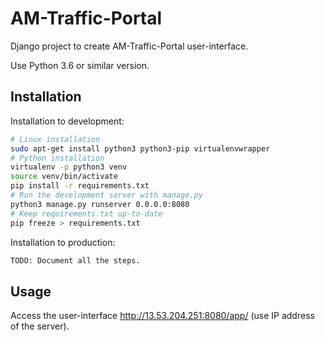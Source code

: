 # AM-Traffic-Portal
Django project to create AM-Traffic-Portal user-interface.

Use Python 3.6 or similar version.

## Installation

Installation to development:

```sh
# Linux installation
sudo apt-get install python3 python3-pip virtualenvwrapper
# Python installation
virtualenv -p python3 venv
source venv/bin/activate
pip install -r requirements.txt
# Run the development server with manage.py
python3 manage.py runserver 0.0.0.0:8080
# Keep requirements.txt up-to-date
pip freeze > requirements.txt
```

Installation to production:

```sh
TODO: Document all the steps.
```

## Usage

Access the user-interface http://13.53.204.251:8080/app/ (use IP address of the server).
